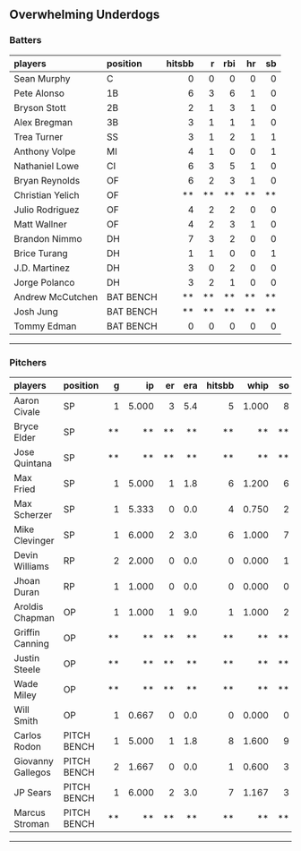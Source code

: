 ## Overwhelming Underdogs

### Batters

 
|players          |position  | hitsbb|  r| rbi| hr| sb| 
|:----------------|:---------|------:|--:|---:|--:|--:| 
|Sean Murphy      |C         |      0|  0|   0|  0|  0| 
|Pete Alonso      |1B        |      6|  3|   6|  1|  0| 
|Bryson Stott     |2B        |      2|  1|   3|  1|  0| 
|Alex Bregman     |3B        |      3|  1|   1|  1|  0| 
|Trea Turner      |SS        |      3|  1|   2|  1|  1| 
|Anthony Volpe    |MI        |      4|  1|   0|  0|  1| 
|Nathaniel Lowe   |CI        |      6|  3|   5|  1|  0| 
|Bryan Reynolds   |OF        |      6|  2|   3|  1|  0| 
|Christian Yelich |OF        |     **| **|  **| **| **| 
|Julio Rodriguez  |OF        |      4|  2|   2|  0|  0| 
|Matt Wallner     |OF        |      4|  2|   3|  1|  0| 
|Brandon Nimmo    |DH        |      7|  3|   2|  0|  0| 
|Brice Turang     |DH        |      1|  1|   0|  0|  1| 
|J.D. Martinez    |DH        |      3|  0|   2|  0|  0| 
|Jorge Polanco    |DH        |      3|  2|   1|  0|  0| 
|Andrew McCutchen |BAT BENCH |     **| **|  **| **| **| 
|Josh Jung        |BAT BENCH |     **| **|  **| **| **| 
|Tommy Edman      |BAT BENCH |      0|  0|   0|  0|  0| 

* * *

### Pitchers

 
|players           |position    |  g|    ip| er| era| hitsbb|  whip| so|  w| sv| 
|:-----------------|:-----------|--:|-----:|--:|---:|------:|-----:|--:|--:|--:| 
|Aaron Civale      |SP          |  1| 5.000|  3| 5.4|      5| 1.000|  8|  0|  0| 
|Bryce Elder       |SP          | **|    **| **|  **|     **|    **| **| **| **| 
|Jose Quintana     |SP          | **|    **| **|  **|     **|    **| **| **| **| 
|Max Fried         |SP          |  1| 5.000|  1| 1.8|      6| 1.200|  6|  0|  0| 
|Max Scherzer      |SP          |  1| 5.333|  0| 0.0|      4| 0.750|  2|  1|  0| 
|Mike Clevinger    |SP          |  1| 6.000|  2| 3.0|      6| 1.000|  7|  0|  0| 
|Devin Williams    |RP          |  2| 2.000|  0| 0.0|      0| 0.000|  1|  0|  2| 
|Jhoan Duran       |RP          |  1| 1.000|  0| 0.0|      0| 0.000|  0|  0|  1| 
|Aroldis Chapman   |OP          |  1| 1.000|  1| 9.0|      1| 1.000|  2|  0|  0| 
|Griffin Canning   |OP          | **|    **| **|  **|     **|    **| **| **| **| 
|Justin Steele     |OP          | **|    **| **|  **|     **|    **| **| **| **| 
|Wade Miley        |OP          | **|    **| **|  **|     **|    **| **| **| **| 
|Will Smith        |OP          |  1| 0.667|  0| 0.0|      0| 0.000|  0|  0|  0| 
|Carlos Rodon      |PITCH BENCH |  1| 5.000|  1| 1.8|      8| 1.600|  9|  1|  0| 
|Giovanny Gallegos |PITCH BENCH |  2| 1.667|  0| 0.0|      1| 0.600|  3|  0|  0| 
|JP Sears          |PITCH BENCH |  1| 6.000|  2| 3.0|      7| 1.167|  3|  1|  0| 
|Marcus Stroman    |PITCH BENCH | **|    **| **|  **|     **|    **| **| **| **| 


* * *


